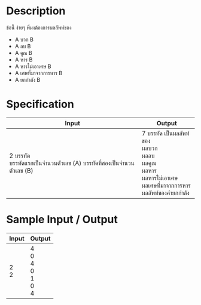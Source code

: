 # Description
ข้อนี้ ง่ายๆ พี่มงต้องการผลลัพท์ของ

- A บวก B
- A ลบ B
- A คูณ B
- A หาร B
- A หารไม่เอาเศษ B
- A เศษที่มาจากการหาร B
- A ยกกำลัง B

# Specification
|Input|Output|
|-|-|
|2 บรรทัด <br> บรรทัดแรกเป็นจำนวนตัวเลข (A) บรรทัดที่สองเป็นจำนวนตัวเลข (B)|7 บรรทัด เป็นผลลัพท์ของ <br> ผลบวก <br> ผลลบ <br> ผลคูณ <br> ผลหาร <br> ผลหารไม่เอาเศษ <br> ผลเศษที่มาจากการหาร <br> ผลลัพท์ของค่ายกกำลัง|

# Sample Input / Output
|Input|Output|
|-|-|
|2 <br> 2|4 <br> 0 <br> 4 <br> 0 <br> 1 <br> 0 <br> 4|
